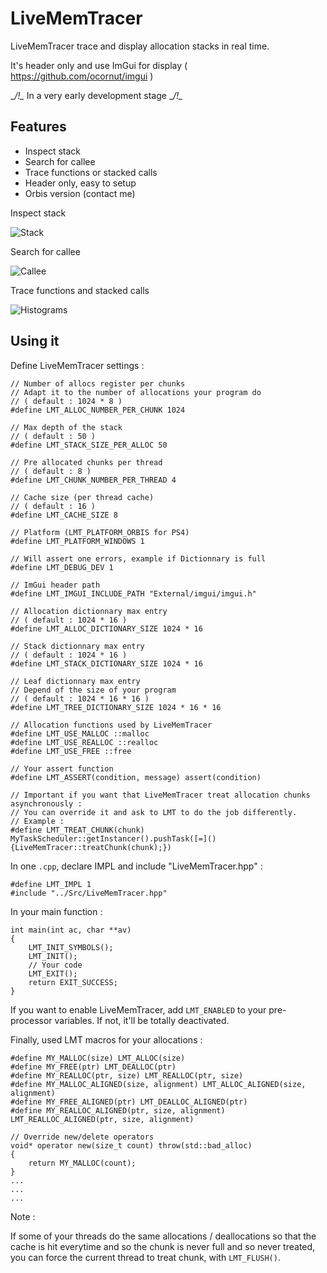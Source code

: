 LiveMemTracer
=============

LiveMemTracer trace and display allocation stacks in real time.

It's header only and use ImGui for display ( https://github.com/ocornut/imgui )

__/!\__ In a very early development stage __/!\__

Features
--------

- Inspect stack
- Search for callee
- Trace functions or stacked calls
- Header only, easy to setup
- Orbis version (contact me)

Inspect stack

![Stack](http://i.imgur.com/mHTGEiL.png "Stack")

Search for callee

![Callee](http://i.imgur.com/7uIg8VZ.png "Callee")

Trace functions and stacked calls

![Histograms](http://i.imgur.com/X6FatFn.png "Histograms")

Using it
--------

Define LiveMemTracer settings :

    // Number of allocs register per chunks
    // Adapt it to the number of allocations your program do
    // ( default : 1024 * 8 )
    #define LMT_ALLOC_NUMBER_PER_CHUNK 1024

    // Max depth of the stack
    // ( default : 50 )
    #define LMT_STACK_SIZE_PER_ALLOC 50

    // Pre allocated chunks per thread
    // ( default : 8 )
    #define LMT_CHUNK_NUMBER_PER_THREAD 4

    // Cache size (per thread cache)
    // ( default : 16 )
    #define LMT_CACHE_SIZE 8

    // Platform (LMT_PLATFORM_ORBIS for PS4)
    #define LMT_PLATFORM_WINDOWS 1

    // Will assert one errors, example if Dictionnary is full
    #define LMT_DEBUG_DEV 1

    // ImGui header path
    #define LMT_IMGUI_INCLUDE_PATH "External/imgui/imgui.h"

    // Allocation dictionnary max entry
    // ( default : 1024 * 16 )
    #define LMT_ALLOC_DICTIONARY_SIZE 1024 * 16

    // Stack dictionnary max entry
    // ( default : 1024 * 16 )
    #define LMT_STACK_DICTIONARY_SIZE 1024 * 16

    // Leaf dictionnary max entry
    // Depend of the size of your program
    // ( default : 1024 * 16 * 16 )
    #define LMT_TREE_DICTIONARY_SIZE 1024 * 16 * 16

    // Allocation functions used by LiveMemTracer
    #define LMT_USE_MALLOC ::malloc
    #define LMT_USE_REALLOC ::realloc
    #define LMT_USE_FREE ::free

    // Your assert function
    #define LMT_ASSERT(condition, message) assert(condition)

    // Important if you want that LiveMemTracer treat allocation chunks asynchronously :
    // You can override it and ask to LMT to do the job differently.
    // Example :
    #define LMT_TREAT_CHUNK(chunk) MyTaskScheduler::getInstancer().pushTask([=](){LiveMemTracer::treatChunk(chunk);})

In one `.cpp`, declare IMPL and include "LiveMemTracer.hpp" :

    #define LMT_IMPL 1
    #include "../Src/LiveMemTracer.hpp"

In your main function :

    int main(int ac, char **av)
    {
        LMT_INIT_SYMBOLS();
        LMT_INIT();
        // Your code
        LMT_EXIT();
        return EXIT_SUCCESS;
    }

If you want to enable LiveMemTracer, add `LMT_ENABLED` to your pre-processor variables. If not, it'll be totally deactivated.

Finally, used LMT macros for your allocations :

    #define MY_MALLOC(size) LMT_ALLOC(size)
    #define MY_FREE(ptr) LMT_DEALLOC(ptr)
    #define MY_REALLOC(ptr, size) LMT_REALLOC(ptr, size)
    #define MY_MALLOC_ALIGNED(size, alignment) LMT_ALLOC_ALIGNED(size, alignment)
    #define MY_FREE_ALIGNED(ptr) LMT_DEALLOC_ALIGNED(ptr)
    #define MY_REALLOC_ALIGNED(ptr, size, alignment) LMT_REALLOC_ALIGNED(ptr, size, alignment)

    // Override new/delete operators
    void* operator new(size_t count) throw(std::bad_alloc)
    {
        return MY_MALLOC(count);
    }
    ...
    ...
    ...

Note :

If some of your threads do the same allocations / deallocations so that the cache is hit everytime and so the chunk is never full and so never treated, you can force the current thread to treat chunk, with `LMT_FLUSH()`.
